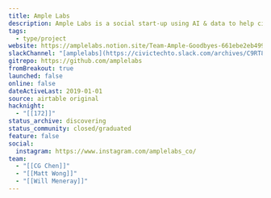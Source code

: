 ```yaml
---
title: Ample Labs
description: Ample Labs is a social start-up using AI & data to help cities prevent homelessness.
tags:
  - type/project
website: https://amplelabs.notion.site/Team-Ample-Goodbyes-661ebe2eb4994dfebcd542408601a96c
slackChannel: "[amplelabs](https://civictechto.slack.com/archives/C9RT8GHQC)"
gitrepo: https://github.com/amplelabs
fromBreakout: true
launched: false
online: false
dateActiveLast: 2019-01-01
source: airtable original
hacknight:
  - "[[172]]"
status_archive: discovering
status_community: closed/graduated
feature: false
social:
  instagram: https://www.instagram.com/amplelabs_co/
team:
  - "[[CG Chen]]"
  - "[[Matt Wong]]"
  - "[[Will Meneray]]"
---
```

